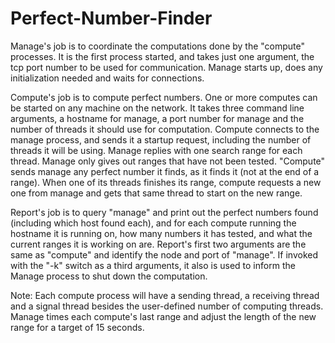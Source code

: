 # Perfect-Number-Finder


Manage's job is to coordinate the computations done by the "compute" processes. It is the first process started, and takes just one argument, the tcp port number to be used for communication. Manage starts up, does any initialization needed and waits for connections. 

Compute's job is to compute perfect numbers. One or more computes can be started on any machine on the network. It takes three command line arguments, a hostname for manage, a port number for manage and the number of threads it should use for computation. Compute connects to the manage process, and sends it a startup request, including the number of threads it will be using. Manage replies with one search range for each thread. Manage only gives out ranges that have not been tested. "Compute" sends manage any perfect number it finds, as it finds it (not at the end of a range). When one of its threads finishes its range, compute requests a new one from manage and gets that same thread to start on the new range. 

Report's job is to query "manage" and print out the perfect numbers found (including which host found each), and for each compute running the hostname it is running on, how many numbers it has tested, and what the current ranges it is working on are. Report's first two arguments are the same as "compute" and identify the node and port of "manage". If invoked with the "-k" switch as a third arguments, it also is used to inform the Manage process to shut down the computation. 

Note: Each compute process will have a sending thread, a receiving thread and a signal thread besides the user-defined number of computing threads. Manage times each compute's last range and adjust the length of the new range for a target of 15 seconds.
